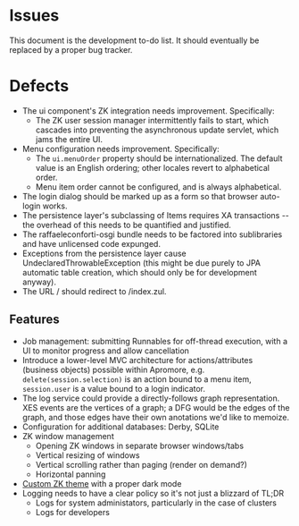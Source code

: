 # Issues
This document is the development to-do list.
It should eventually be replaced by a proper bug tracker.

# Defects
- The ui component's ZK integration needs improvement.  Specifically:
  - The ZK user session manager intermittently fails to start, which cascades into preventing the asynchronous update servlet, which jams the entire UI.
- Menu configuration needs improvement.  Specifically:
  - The `ui.menuOrder` property should be internationalized.  The default value is an English ordering; other locales revert to alphabetical order.
  - Menu item order cannot be configured, and is always alphabetical.
- The login dialog should be marked up as a form so that browser auto-login works.
- The persistence layer's subclassing of Items requires XA transactions -- the overhead of this needs to be quantified and justified.
- The raffaeleconforti-osgi bundle needs to be factored into sublibraries and have unlicensed code expunged.
- Exceptions from the persistence layer cause UndeclaredThrowableException (this might be due purely to JPA automatic table creation, which should only be for development anyway).
- The URL / should redirect to /index.zul.

## Features
- Job management: submitting Runnables for off-thread execution, with a UI to monitor progress and allow cancellation
- Introduce a lower-level MVC architecture for actions/attributes (business objects) possible within Apromore, e.g. `delete(session.selection)` is an action bound to a menu item, `session.user` is a value bound to a login indicator.
- The log service could provide a directly-follows graph representation.  XES events are the vertices of a graph; a DFG would be the edges of the graph, and those edges have their own anotations we'd like to memoize.
- Configuration for additional databases: Derby, SQLite
- ZK window management
  - Opening ZK windows in separate browser windows/tabs
  - Vertical resizing of windows
  - Vertical scrolling rather than paging (render on demand?)
  - Horizontal panning
- [Custom ZK theme](https://www.zkoss.org/wiki/Small_Talks/2016/May/New_Approach_for_Building_Custom_ZK_Theme) with a proper dark mode
- Logging needs to have a clear policy so it's not just a blizzard of TL;DR
  - Logs for system administators, particularly in the case of clusters
  - Logs for developers
